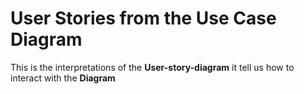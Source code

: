 # User Stories from the Use Case Diagram
This is the interpretations of the **User-story-diagram** it tell us how to interact with the **Diagram**
